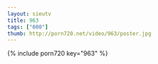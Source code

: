 ```yaml
--- 
layout: sieutv
title: 963
tags: ["000"]
thumb: http://porn720.net/video/963/poster.jpg
---
```

{% include porn720 key="963" %} 
